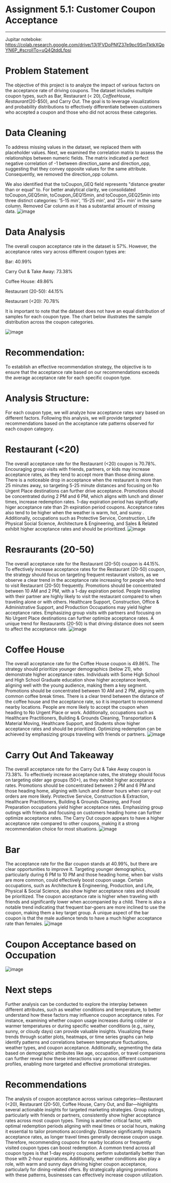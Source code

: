 # Assignment 5.1: Customer Coupon Acceptance
---
Jupitar noteboke: https://colab.research.google.com/drive/13j1FVDoPNfZ37e9pc9SmTktkXQpYN6P_#scrollTo=uQ4QtddLfpsi
# Problem Statement
The objective of this project is to analyze the impact of various factors on the acceptance rate of driving coupons. The dataset includes multiple coupon types, such as Bar, Restaurant (< $20), Coffee House, Restaurant ($20-$50), and Carry Out. The goal is to leverage visualizations and probability distributions to effectively differentiate between customers who accepted a coupon and those who did not across these categories.

# Data Cleaning
To address missing values in the dataset, we replaced them with placeholder values. Next, we examined the correlation matrix to assess the relationships between numeric fields. The matrix indicated a perfect negative correlation of -1 between direction_same and direction_opp, suggesting that they convey opposite values for the same attribute. Consequently, we removed the direction_opp column.

We also identified that the toCoupon_GEQ field represents "distance greater than or equal" to. For better analytical clarity, we consolidated toCoupon_GEQ5min, toCoupon_GEQ15min, and toCoupon_GEQ25min into three distinct categories: '5-15 min', '15-25 min', and '25+ min' in the same column. Removed Car column as it has a substantial amount of missing data.
![image](https://github.com/user-attachments/assets/317ee119-2f96-42b7-97b8-e6fe64f70604)

# Data Analysis
The overall coupon acceptance rate in the dataset is 57%. However, the acceptance rates vary across different coupon types are:

Bar: 40.99%

Carry Out & Take Away: 73.38%

Coffee House: 49.86%

Restaurant (20-50): 44.15%

Restaurant (<20): 70.78%

It is important to note that the dataset does not have an equal distribution of samples for each coupon type. The chart below illustrates the sample distribution across the coupon categories.

![image](https://github.com/user-attachments/assets/a7060494-c0cc-4ff0-8134-4b07f3452848)


# Recommendation:
To establish an effective recommendation strategy, the objective is to ensure that the acceptance rate based on our recommendations exceeds the average acceptance rate for each specific coupon type.

# Analysis Structure:
For each coupon type, we will analyze how acceptance rates vary based on different factors. Following this analysis, we will provide targeted recommendations based on the acceptance rate patterns observed for each coupon category.


# Restaurant (<20)
The overall acceptance rate for the Restaurant (<20) coupon is 70.78%. Encouraging group visits with friends, partners, or kids may increase acceptance rates, as they tend to accept more than those dining alone. There is a noticeable drop in acceptance when the restaurant is more than 25 minutes away, so targeting 5-25 minute distances and focusing on No Urgent Place destinations can further drive acceptance. Promotions should be concentrated during 2 PM and 6 PM, which aligns with lunch and dinner times, increase redemption rates. 1-day expiration period has significatly higer acceptance rate than 2h expiration period coupons. Acceptance rates also tend to be higher when the weather is warm, hot, and sunny . Additionally, occupations such as Protective Service, Construction, Life Physical Social Science, Architecture & Engineering, and Sales & Related exhibit higher acceptance rates and should be prioritized.
![image](https://github.com/user-attachments/assets/498c6e13-43cf-41bb-a06f-62dd2f292497)


# Resraurants (20-50)
The overall acceptance rate for the Restaurant (20-50) coupon is 44.15%. To effectively increase acceptance rates for the Restaurant (20-50) coupon, the strategy should focus on targeting frequent restaurant visitors, as we observe a clear trend in the acceptance rate increasing for people who tend to visit Restaurant (20-50) frequently. Promotions should be concentrated between 10 AM and 2 PM, with a 1-day expiration period. People traveling with their partner are highly likely to visit the restaurant compared to when traveling alone or with others. Healthcare Support, Construction, Office & Administrative Support, and Production Occupations may yield higher acceptance rates. Emphasizing group visits with partners and focusing on No Urgent Place destinations can further optimize acceptance rates. A unique trend for Restaurants (20-50) is that driving distance does not seem to affect the acceptance rate.
![image](https://github.com/user-attachments/assets/74c4d805-5b5e-4cb3-8e3f-ba918c633afd)

# Coffee House
The overall acceptance rate for the Coffee House coupon is 49.86%. The strategy should prioritize younger demographics (below 21), who demonstrate higher acceptance rates. Individuals with Some High School and High School Graduate education show higher acceptance levels, aligning well with the young audience, making them a key segment. Promotions should be concentrated between 10 AM and 2 PM, aligning with common coffee break times. There is a clear trend between the distance of the coffee house and the acceptance rate, so it is important to recommend nearby locations. People are more likely to accept the coupon when heading to No Urgent Place or work. Additionally, occupations such as Healthcare Practitioners, Building & Grounds Cleaning, Transportation & Material Moving, Healthcare Support, and Students show higher acceptance rates and should be prioritized. Optimizing redemption can be achieved by emphasizing groups traveling with friends or partners.
![image](https://github.com/user-attachments/assets/147d3165-b262-49d1-a48e-685c5c58a9b4)



# Carry Out And Takeaway
The overall acceptance rate for the Carry Out & Take Away coupon is 73.38%. To effectively increase acceptance rates, the strategy should focus on targeting older age groups (50+), as they exhibit higher acceptance rates. Promotions should be concentrated between 2 PM and 6 PM and those heading home, aligning with lunch and dinner hours when carry-out orders are more likely. Protective Service, Construction & Extraction, Healthcare Practitioners, Building & Grounds Cleaning, and Food Preparation occupations yield higher acceptance rates. Emphasizing group outings with friends and focusing on customers heading home can further optimize acceptance rates. The Carry Out coupon appears to have a higher acceptance rate compared to other coupons, making it a strong recommendation choice for most situations.
![image](https://github.com/user-attachments/assets/28f75710-3577-42a7-93ee-c4a253c91d94)



# Bar 
The acceptance rate for the Bar coupon stands at 40.99%, but there are clear opportunities to improve it. Targeting younger demographics, particularly during 6 PM to 10 PM and those heading home, when bar visits are more common, could effectively boost coupon usage. Certain occupations, such as Architecture & Engineering, Production, and Life, Physical & Social Science, also show higher acceptance rates and should be prioritized. The coupon acceptance rate is higher when traveling with friends and significantly lower when accompanied by a child. There is also a notable trend indicating that frequent bar-goers are more inclined to use the coupon, making them a key target group. A unique aspect of the bar coupon is that the male audience tends to have a much higher acceptance rate than females.
![image](https://github.com/user-attachments/assets/5fe22ff2-3b56-42a3-adc7-56693ed1f3c7)

# Coupon Acceptance based on Occupation
![image](https://github.com/user-attachments/assets/b32368ed-f624-4d22-8ab9-07ebf17918e5)

# Next steps 
Further analysis can be conducted to explore the interplay between different attributes, such as weather conditions and temperature, to better understand how these factors may influence coupon acceptance rates. For instance, examining whether coupon usage increases during colder or warmer temperatures or during specific weather conditions (e.g., rainy, sunny, or cloudy days) can provide valuable insights. Visualizing these trends through scatter plots, heatmaps, or time series graphs can help identify patterns and correlations between temperature fluctuations, weather types, and coupon acceptance. Additionally, segmenting the data based on demographic attributes like age, occupation, or travel companions can further reveal how these interactions vary across different customer profiles, enabling more targeted and effective promotional strategies.

# Recommendations
The analysis of coupon acceptance across various categories—Restaurant (<20), Restaurant (20-50), Coffee House, Carry Out, and Bar—highlights several actionable insights for targeted marketing strategies. Group outings, particularly with friends or partners, consistently show higher acceptance rates across most coupon types. Timing is another critical factor, with optimal redemption periods aligning with meal times or social hours, making it essential to tailor promotions accordingly. Distance significantly impacts acceptance rates, as longer travel times generally decrease coupon usage. Therefore, recommending coupons for nearby locations or frequently visited coupon types can boost redemption. A common trend across all coupon types is that 1-day expiry coupons perform substantially better than those with 2-hour expirations. Additionally, weather conditions also play a role, with warm and sunny days driving higher coupon acceptance, particularly for dining-related offers. By strategically aligning promotions with these patterns, businesses can effectively increase coupon utilization.



